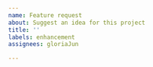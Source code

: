 ```yaml
---
name: Feature request
about: Suggest an idea for this project
title: ''
labels: enhancement
assignees: gloriaJun

---
```



